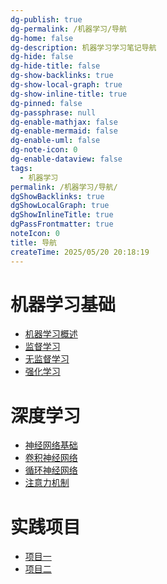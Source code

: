 ```yaml
---
dg-publish: true
dg-permalink: /机器学习/导航
dg-home: false
dg-description: 机器学习学习笔记导航
dg-hide: false
dg-hide-title: false
dg-show-backlinks: true
dg-show-local-graph: true
dg-show-inline-title: true
dg-pinned: false
dg-passphrase: null
dg-enable-mathjax: false
dg-enable-mermaid: false
dg-enable-uml: false
dg-note-icon: 0
dg-enable-dataview: false
tags:
  - 机器学习
permalink: /机器学习/导航/
dgShowBacklinks: true
dgShowLocalGraph: true
dgShowInlineTitle: true
dgPassFrontmatter: true
noteIcon: 0
title: 导航
createTime: 2025/05/20 20:18:19
---
```


# 机器学习基础
- <span class="iconify" data-icon="mdi:book-open-page-variant"></span> [机器学习概述](/机器学习/基础/机器学习概述/)
- <span class="iconify" data-icon="mdi:book-open-page-variant"></span> [监督学习](/机器学习/基础/监督学习/)
- <span class="iconify" data-icon="mdi:book-open-page-variant"></span> [无监督学习](/机器学习/基础/无监督学习/)
- <span class="iconify" data-icon="mdi:book-open-page-variant"></span> [强化学习](/机器学习/基础/强化学习/)

# 深度学习
- <span class="iconify" data-icon="mdi:brain"></span> [神经网络基础](/机器学习/深度学习/神经网络基础/)
- <span class="iconify" data-icon="mdi:brain"></span> [卷积神经网络](/机器学习/深度学习/卷积神经网络/)
- <span class="iconify" data-icon="mdi:brain"></span> [循环神经网络](/机器学习/深度学习/循环神经网络/)
- <span class="iconify" data-icon="mdi:brain"></span> [注意力机制](/机器学习/深度学习/注意力机制/)

# 实践项目
- <span class="iconify" data-icon="mdi:code-braces"></span> [项目一](/机器学习/实践/项目一/)
- <span class="iconify" data-icon="mdi:code-braces"></span> [项目二](/机器学习/实践/项目二/) 